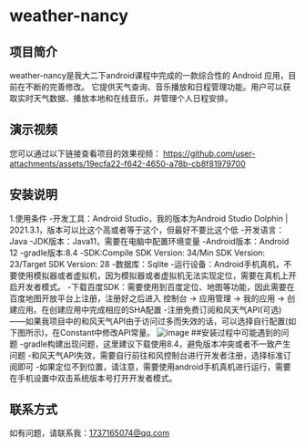 ﻿# weather-nancy

## 项目简介
weather-nancy是我大二下android课程中完成的一款综合性的 Android 应用，目前在不断的完善修改。
它提供天气查询、音乐播放和日程管理功能。用户可以获取实时天气数据、播放本地和在线音乐，并管理个人日程安排。
## 演示视频
您可以通过以下链接查看项目的效果视频：
https://github.com/user-attachments/assets/19ecfa22-f642-4650-a78b-cb8f81979700
## 安装说明
1.使用条件
-开发工具：Android Studio，我的版本为Android Studio Dolphin | 2021.3.1，版本可以比这个高或者等于这个，但最好不要比这个低
-开发语言：Java
-JDK版本：Java11，需要在电脑中配置环境变量
-Android版本：Android 12
-gradle版本:8.4
-SDK:Compile SDK Version: 34/Min SDK Version: 23/Target SDK Version: 28
-数据库：Sqlite
-运行设备：Android手机真机，不要使用模拟器或者虚拟机，因为模拟器或者虚拟机无法实现定位，需要在真机上开启开发者模式。
-下载百度SDK：需要使用到百度定位、地图等功能，因此需要在百度地图开放平台上注册，注册好之后进入 控制台 → 应用管理 → 我的应用 → 创建应用。在创建应用中完成相应的SHA配置
-注册免费订阅和风天气API(可选)——如果我项目中的和风天气API由于访问过多而失效的话，可以选择自行配置(如下图所示)，在Constant中修改API常量。
![image](https://github.com/user-attachments/assets/3d9f9ae9-6aaa-4327-bc36-efe676cf713c)
##安装过程中可能遇到的问题
-gradle构建出现问题，这里建议下载使用8.4，避免版本冲突或者不一致产生问题
-和风天气API失效，需要自行前往和风控制台进行开发者注册，选择标准订阅即可
-如果定位不到位置，请注意，需要使用android手机真机进行运行，需要在手机设置中双击系统版本号打开开发者模式。
## 联系方式
如有问题，请联系我：1737165074@qq.com

